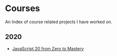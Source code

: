 # Courses
An Index of course related projects I have worked on.

## 2020
- [JavaScript 20 from Zero to Mastery](https://github.com/rperry99/ztm-20-javascript-projects)
